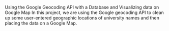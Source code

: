 Using the Google Geocoding API with a Database and Visualizing data on Google Map In this project, we are using the Google geocoding API to clean up some user-entered geographic locations of university names and then placing the data on a Google Map. 

